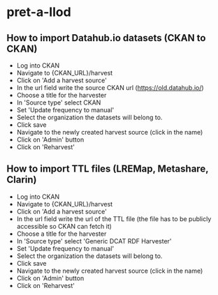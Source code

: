 # pret-a-llod

## How to import Datahub.io datasets (CKAN to CKAN)

- Log into CKAN
- Navigate to {CKAN_URL}/harvest
- Click on 'Add a harvest source'
- In the url field write the source CKAN url (https://old.datahub.io/)
- Choose a title for the harvester
- In 'Source type' select CKAN
- Set 'Update frequency to manual'
- Select the organization the datasets will belong to.
- Click save
- Navigate to the newly created harvest source (click in the name)
- Click on 'Admin' button
- Click on 'Reharvest'

## How to import TTL files (LREMap, Metashare, Clarin)

- Log into CKAN
- Navigate to {CKAN_URL}/harvest
- Click on 'Add a harvest source'
- In the url field write the url of the TTL file (the file has to be publicly accessible so CKAN can fetch it)
- Choose a title for the harvester
- In 'Source type' select 'Generic DCAT RDF Harvester'
- Set 'Update frequency to manual'
- Select the organization the datasets will belong to.
- Click save
- Navigate to the newly created harvest source (click in the name)
- Click on 'Admin' button
- Click on 'Reharvest'